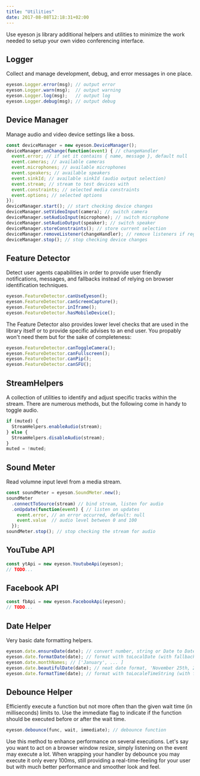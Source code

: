 ```yaml
---
title: "Utilities"
date: 2017-08-08T12:18:31+02:00
---
```


Use eyeson js library additional helpers and utilities to minimize the work
needed to setup your own video conferencing interface.

## Logger

Collect and manage development, debug, and error messages in one place.

```JavaScript
eyeson.Logger.error(msg); // output error
eyeson.Logger.warn(msg);  // output warning
eyeson.Logger.log(msg);   // output log
eyeson.Logger.debug(msg); // output debug
```

## Device Manager

Manage audio and video device settings like a boss.

```JavaScript
const deviceManager = new eyeson.DeviceManager();
deviceManager.onChange(function(event) { // changeHandler
  event.error; // if set it contains { name, message }, default null
  event.cameras; // available cameras
  event.microphones; // available microphones
  event.speakers; // available speakers
  event.sinkId; // available sinkId (audio output selection)
  event.stream; // stream to test devices with
  event.constraints; // selected media constraints
  event.options; // selected options
});
deviceManager.start(); // start checking device changes
deviceManager.setVideoInput(camera); // switch camera
deviceManager.setAudioInput(microphone); // switch microphone
deviceManager.setAudioOutput(speaker); // switch speaker
deviceManager.storeConstraints(); // store current selection
deviceManager.removeListener(changeHandler); // remove listeners if registered via onChange
deviceManager.stop(); // stop checking device changes
```

## Feature Detector

Detect user agents capabilities in order to provide user friendly
notifications, messages, and fallbacks instead of relying on browser
identification techniques.

```JavaScript
eyeson.FeatureDetector.canUseEyeson();
eyeson.FeatureDetector.canScreenCapture();
eyeson.FeatureDetector.inIframe();
eyeson.FeatureDetector.hasMobileDevice();
```

The Feature Detector also provides lower level checks that are used in the
library itself or to provide specific advises to an end user. You propably
won't need them but for the sake of completeness:

```JavaScript
eyeson.FeatureDetector.canToggleCamera();
eyeson.FeatureDetector.canFullscreen();
eyeson.FeatureDetector.canPip();
eyeson.FeatureDetector.canSFU();
```

## StreamHelpers

A collection of utilities to identify and adjust specific tracks within the stream.
There are numerous methods, but the following come in handy to toggle audio.

```JavaScript
if (muted) {
  StreamHelpers.enableAudio(stream);
} else {
  StreamHelpers.disableAudio(stream);
}
muted = !muted;
```

## Sound Meter

Read volumne input level from a media stream.

```JavaScript
const soundMeter = eyeson.SoundMeter.new();
soundMeter
  .connectToSource(stream) // bind stream, listen for audio
  .onUpdate(function(event) { // listen on updates
    event.error, // an error occurred, default: null
    event.value  // audio level between 0 and 100
  });
soundMeter.stop(); // stop checking the stream for audio
```

## YouTube API

```JavaScript
const ytApi = new eyeson.YoutubeApi(eyeson);
// TODO...
```

## Facebook API

```JavaScript
const fbApi = new eyeson.FacebookApi(eyeson);
// TODO...
```

## Date Helper

Very basic date formatting helpers.

```JavaScript
eyeson.date.ensureDate(date); // convert number, string or Date to Date
eyeson.date.formatDate(date); // format with toLocalDate (with fallback)
eyeson.date.monthNames; // ['January', ... ]
eyeson.date.beautifulDate(date); // neat date format, 'November 25th, 2016'
eyeson.date.formatTime(date); // format with toLocaleTimeString (with fallback)
```

## Debounce Helper

Efficiently execute a function but not more often than the given wait time (in
milliseconds) limits to. Use the immediate flag to indicate if the function
should be executed before or after the wait time.

```JavaScript
eyeson.debounce(func, wait, immediate); // debounce function
```

Use this method to enhance performance on several executions. Let's say you
want to act on a browser window resize, simply listening on the event may
execute a lot. When wrapping your handler by debounce you may execute it
only every 100ms, still providing a real-time-feeling for your user but with
much better performance and smoother look and feel.
